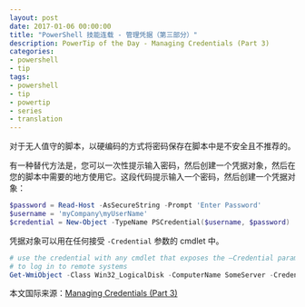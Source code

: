 ```yaml
---
layout: post
date: 2017-01-06 00:00:00
title: "PowerShell 技能连载 - 管理凭据（第三部分）"
description: PowerTip of the Day - Managing Credentials (Part 3)
categories:
- powershell
- tip
tags:
- powershell
- tip
- powertip
- series
- translation
---
```

对于无人值守的脚本，以硬编码的方式将密码保存在脚本中是不安全且不推荐的。

有一种替代方法是，您可以一次性提示输入密码，然后创建一个凭据对象，然后在您的脚本中需要的地方使用它。这段代码提示输入一个密码，然后创建一个凭据对象：

```powershell
$password = Read-Host -AsSecureString -Prompt 'Enter Password'
$username = 'myCompany\myUserName'
$credential = New-Object -TypeName PSCredential($username, $password)
```

凭据对象可以用在任何接受 `-Credential` 参数的 cmdlet 中。

```powershell
# use the credential with any cmdlet that exposes the –Credential parameter
# to log in to remote systems
Get-WmiObject -Class Win32_LogicalDisk -ComputerName SomeServer -Credential $credential
```

<!--more-->
本文国际来源：[Managing Credentials (Part 3)](http://community.idera.com/powershell/powertips/b/tips/posts/managing-credentials-part-3)
